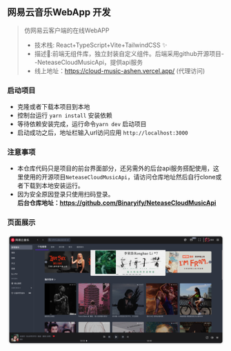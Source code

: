 
## 网易云音乐WebApp 开发
> 仿网易云客户端的在线WebAPP
> * 技术栈: React+TypeScript+Vite+TailwindCSS ✨
> * 描述🔧:前端无组件库，独立封装自定义组件。后端采用github开源项目--NeteaseCloudMusicApi，提供api服务<br/>
> * 线上地址：https://cloud-music-ashen.vercel.app/ (代理访问)


### 启动项目
* 克隆或者下载本项目到本地
* 控制台运行 `yarn install` 安装依赖
* 等待依赖安装完成，运行命令`yarn dev` 启动项目
* 启动成功之后，地址栏输入url访问应用 `http://localhost:3000`
### 注意事项
* 本仓库代码只是项目的前台界面部分，还另需外的后台api服务搭配使用，这里使用的开源项目`NeteaseCloudMusicApi`，请访问仓库地址然后自行clone或者下载到本地安装运行。<br>
* 因为安全原因登录只使用扫码登录。  
**后台仓库地址：https://github.com/Binaryify/NeteaseCloudMusicApi**
### 页面展示
![图片](https://github.com/fanchangrui/cloudMusic/blob/main/src/assets/index.png)


